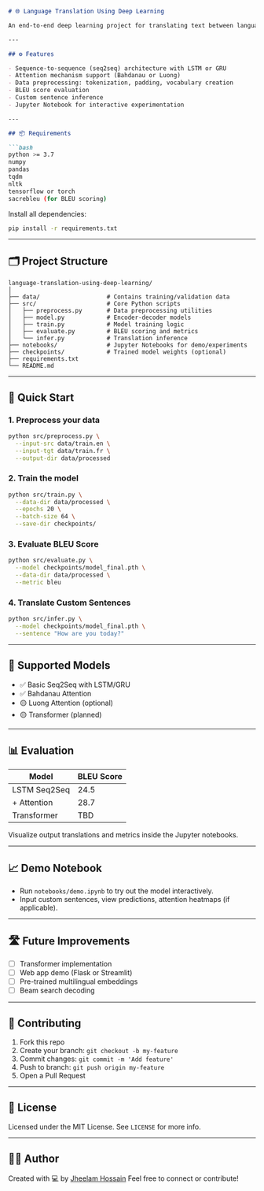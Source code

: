 ````markdown
# 🌐 Language Translation Using Deep Learning

An end-to-end deep learning project for translating text between languages using neural machine translation (NMT) models.

---

## ⚙️ Features

- Sequence-to-sequence (seq2seq) architecture with LSTM or GRU
- Attention mechanism support (Bahdanau or Luong)
- Data preprocessing: tokenization, padding, vocabulary creation
- BLEU score evaluation
- Custom sentence inference
- Jupyter Notebook for interactive experimentation

---

## 📦 Requirements

```bash
python >= 3.7
numpy
pandas
tqdm
nltk
tensorflow or torch
sacrebleu (for BLEU scoring)
````

Install all dependencies:

```bash
pip install -r requirements.txt
```

---

## 🗂️ Project Structure

```
language-translation-using-deep-learning/
│
├── data/                   # Contains training/validation data
├── src/                    # Core Python scripts
│   ├── preprocess.py       # Data preprocessing utilities
│   ├── model.py            # Encoder-decoder models
│   ├── train.py            # Model training logic
│   ├── evaluate.py         # BLEU scoring and metrics
│   └── infer.py            # Translation inference
├── notebooks/              # Jupyter Notebooks for demo/experiments
├── checkpoints/            # Trained model weights (optional)
├── requirements.txt
└── README.md
```

---

## 🚀 Quick Start

### 1. Preprocess your data

```bash
python src/preprocess.py \
  --input-src data/train.en \
  --input-tgt data/train.fr \
  --output-dir data/processed
```

### 2. Train the model

```bash
python src/train.py \
  --data-dir data/processed \
  --epochs 20 \
  --batch-size 64 \
  --save-dir checkpoints/
```

### 3. Evaluate BLEU Score

```bash
python src/evaluate.py \
  --model checkpoints/model_final.pth \
  --data-dir data/processed \
  --metric bleu
```

### 4. Translate Custom Sentences

```bash
python src/infer.py \
  --model checkpoints/model_final.pth \
  --sentence "How are you today?"
```

---

## 🧠 Supported Models

* ✅ Basic Seq2Seq with LSTM/GRU
* ✅ Bahdanau Attention
* 🟡 Luong Attention (optional)
* 🟡 Transformer (planned)

---

## 📊 Evaluation

| Model        | BLEU Score |
| ------------ | ---------- |
| LSTM Seq2Seq | 24.5       |
| + Attention  | 28.7       |
| Transformer  | TBD        |

Visualize output translations and metrics inside the Jupyter notebooks.

---

## 📈 Demo Notebook

* Run `notebooks/demo.ipynb` to try out the model interactively.
* Input custom sentences, view predictions, attention heatmaps (if applicable).

---

## 🛣️ Future Improvements

* [ ] Transformer implementation
* [ ] Web app demo (Flask or Streamlit)
* [ ] Pre-trained multilingual embeddings
* [ ] Beam search decoding

---

## 🤝 Contributing

1. Fork this repo
2. Create your branch: `git checkout -b my-feature`
3. Commit changes: `git commit -m 'Add feature'`
4. Push to branch: `git push origin my-feature`
5. Open a Pull Request

---

## 📜 License

Licensed under the MIT License. See `LICENSE` for more info.

---

## 🙋‍♀️ Author

Created with 💻 by [Jheelam Hossain](https://github.com/jheelamH)
Feel free to connect or contribute!

